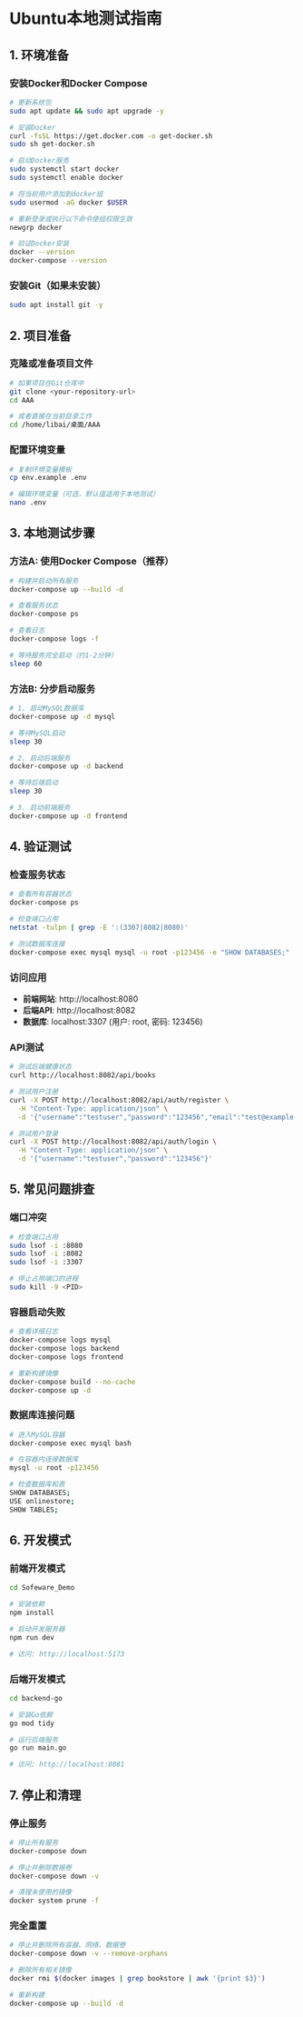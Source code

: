# Ubuntu本地测试指南

## 1. 环境准备

### 安装Docker和Docker Compose
```bash
# 更新系统包
sudo apt update && sudo apt upgrade -y

# 安装Docker
curl -fsSL https://get.docker.com -o get-docker.sh
sudo sh get-docker.sh

# 启动Docker服务
sudo systemctl start docker
sudo systemctl enable docker

# 将当前用户添加到docker组
sudo usermod -aG docker $USER

# 重新登录或执行以下命令使组权限生效
newgrp docker

# 验证Docker安装
docker --version
docker-compose --version
```

### 安装Git（如果未安装）
```bash
sudo apt install git -y
```

## 2. 项目准备

### 克隆或准备项目文件
```bash
# 如果项目在Git仓库中
git clone <your-repository-url>
cd AAA

# 或者直接在当前目录工作
cd /home/libai/桌面/AAA
```

### 配置环境变量
```bash
# 复制环境变量模板
cp env.example .env

# 编辑环境变量（可选，默认值适用于本地测试）
nano .env
```

## 3. 本地测试步骤

### 方法A: 使用Docker Compose（推荐）
```bash
# 构建并启动所有服务
docker-compose up --build -d

# 查看服务状态
docker-compose ps

# 查看日志
docker-compose logs -f

# 等待服务完全启动（约1-2分钟）
sleep 60
```

### 方法B: 分步启动服务
```bash
# 1. 启动MySQL数据库
docker-compose up -d mysql

# 等待MySQL启动
sleep 30

# 2. 启动后端服务
docker-compose up -d backend

# 等待后端启动
sleep 30

# 3. 启动前端服务
docker-compose up -d frontend
```

## 4. 验证测试

### 检查服务状态
```bash
# 查看所有容器状态
docker-compose ps

# 检查端口占用
netstat -tulpn | grep -E ':(3307|8082|8080)'

# 测试数据库连接
docker-compose exec mysql mysql -u root -p123456 -e "SHOW DATABASES;"
```

### 访问应用
- **前端网站**: http://localhost:8080
- **后端API**: http://localhost:8082
- **数据库**: localhost:3307 (用户: root, 密码: 123456)

### API测试
```bash
# 测试后端健康状态
curl http://localhost:8082/api/books

# 测试用户注册
curl -X POST http://localhost:8082/api/auth/register \
  -H "Content-Type: application/json" \
  -d '{"username":"testuser","password":"123456","email":"test@example.com"}'

# 测试用户登录
curl -X POST http://localhost:8082/api/auth/login \
  -H "Content-Type: application/json" \
  -d '{"username":"testuser","password":"123456"}'
```

## 5. 常见问题排查

### 端口冲突
```bash
# 检查端口占用
sudo lsof -i :8080
sudo lsof -i :8082
sudo lsof -i :3307

# 停止占用端口的进程
sudo kill -9 <PID>
```

### 容器启动失败
```bash
# 查看详细日志
docker-compose logs mysql
docker-compose logs backend
docker-compose logs frontend

# 重新构建镜像
docker-compose build --no-cache
docker-compose up -d
```

### 数据库连接问题
```bash
# 进入MySQL容器
docker-compose exec mysql bash

# 在容器内连接数据库
mysql -u root -p123456

# 检查数据库和表
SHOW DATABASES;
USE onlinestore;
SHOW TABLES;
```

## 6. 开发模式

### 前端开发模式
```bash
cd Sofeware_Demo

# 安装依赖
npm install

# 启动开发服务器
npm run dev

# 访问: http://localhost:5173
```

### 后端开发模式
```bash
cd backend-go

# 安装Go依赖
go mod tidy

# 运行后端服务
go run main.go

# 访问: http://localhost:8081
```

## 7. 停止和清理

### 停止服务
```bash
# 停止所有服务
docker-compose down

# 停止并删除数据卷
docker-compose down -v

# 清理未使用的镜像
docker system prune -f
```

### 完全重置
```bash
# 停止并删除所有容器、网络、数据卷
docker-compose down -v --remove-orphans

# 删除所有相关镜像
docker rmi $(docker images | grep bookstore | awk '{print $3}')

# 重新构建
docker-compose up --build -d
```
